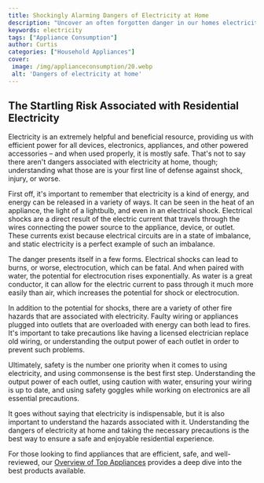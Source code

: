 ```yaml
---
title: Shockingly Alarming Dangers of Electricity at Home
description: "Uncover an often forgotten danger in our homes electricity In this blog post we discuss the alarming dangers of electricity and the importance of taking necessary steps to ensure safety in your home"
keywords: electricity
tags: ["Appliance Consumption"]
author: Curtis
categories: ["Household Appliances"]
cover: 
 image: /img/applianceconsumption/20.webp
 alt: 'Dangers of electricity at home'
---
```

## The Startling Risk Associated with Residential Electricity
Electricity is an extremely helpful and beneficial resource, providing us with efficient power for all devices, electronics, appliances, and other powered accessories – and when used properly, it is mostly safe. That's not to say there aren't dangers associated with electricity at home, though; understanding what those are is your first line of defense against shock, injury, or worse.

First off, it's important to remember that electricity is a kind of energy, and energy can be released in a variety of ways. It can be seen in the heat of an appliance, the light of a lightbulb, and even in an electrical shock. Electrical shocks are a direct result of the electric current that travels through the wires connecting the power source to the appliance, device, or outlet. These currents exist because electrical circuits are in a state of imbalance, and static electricity is a perfect example of such an imbalance.

The danger presents itself in a few forms. Electrical shocks can lead to burns, or worse, electrocution, which can be fatal. And when paired with water, the potential for electrocution rises exponentially. As water is a great conductor, it can allow for the electric current to pass through it much more easily than air, which increases the potential for shock or electrocution.

In addition to the potential for shocks, there are a variety of other fire hazards that are associated with electricity. Faulty wiring or appliances plugged into outlets that are overloaded with energy can both lead to fires. It's important to take precautions like having a licensed electrician replace old wiring, or understanding the output power of each outlet in order to prevent such problems.

Ultimately, safety is the number one priority when it comes to using electricity, and using commonsense is the best first step. Understanding the output power of each outlet, using caution with water, ensuring your wiring is up to date, and using safety goggles while working on electronics are all essential precautions.

It goes without saying that electricity is indispensable, but it is also important to understand the hazards associated with it. Understanding the dangers of electricity at home and taking the necessary precautions is the best way to ensure a safe and enjoyable residential experience.

For those looking to find appliances that are efficient, safe, and well-reviewed, our [Overview of Top Appliances](./pages/appliance-overview) provides a deep dive into the best products available.
